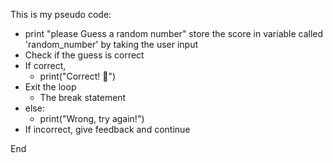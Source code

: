 This is my pseudo code:

* print "please Guess a random number"
    store the score in variable called 'random_number' by taking the user input
* Check if the guess is correct
* If correct, 
  * print("Correct! 🎉")
* Exit the loop 
  * The break statement
*    else:
        * print("Wrong, try again!")
  * If incorrect, give feedback and continue

End